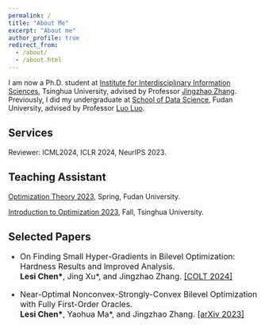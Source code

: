 ```yaml
---
permalink: /
title: "About Me"
excerpt: "About me"
author_profile: true
redirect_from: 
  - /about/
  - /about.html
---
```


I am now a Ph.D. student at [Institute for Interdisciplinary Information Sciences](https://iiis.tsinghua.edu.cn/about/), Tsinghua University, advised by Professor [Jingzhao Zhang](https://scholar.google.com/citations?user=8NudxYsAAAAJ&hl=en&oi=ao). Previously, I did my undergraduate at [School of Data Science](http://www.sds.fudan.edu.cn), Fudan University, advised by Professor [Luo Luo](https://luoluo-sds.github.io). 

## Services

Reviewer: ICML2024, ICLR 2024, NeurIPS 2023.

## Teaching Assistant

[Optimization Theory 2023](https://luoluo-sds.github.io/teaching/data620020.html), Spring, Fudan University.

[Introduction to Optimization 2023](https://sites.google.com/view/jingzhao/teaching/fall-2023-intro-to-optimization), Fall, Tsinghua University.

<h2> Selected Papers </h2>

<ul>
<font size="3">
<li><p> On Finding Small Hyper-Gradients in Bilevel Optimization: Hardness Results and Improved Analysis. <br />
 <b>Lesi Chen*</b>, Jing Xu*, and Jingzhao Zhang. <a href="https://arxiv.org/abs/2301.00712">[COLT 2024] </a>
</p></li>
<li><p> Near-Optimal Nonconvex-Strongly-Convex Bilevel Optimization with Fully First-Order Oracles. <br />
 <b>Lesi Chen*</b>, Yaohua Ma*, and Jingzhao Zhang. <a href="https://arxiv.org/abs/2306.14853">[arXiv 2023]  </a>
 </p></li>
</ul>


